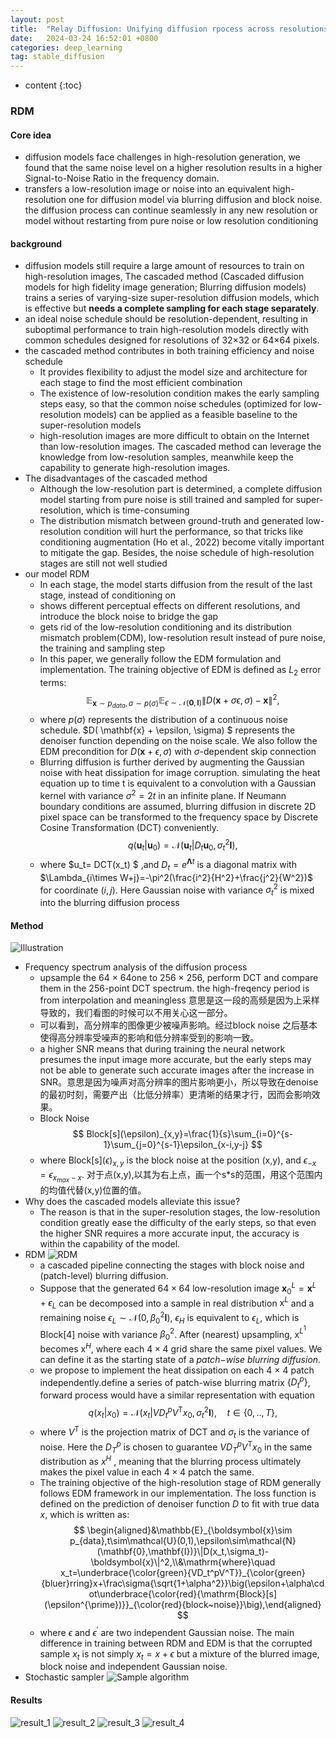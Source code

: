 ```yaml
---
layout: post
title:  "Relay Diffusion: Unifying diffusion rpocess across resolutions for image synthesis"
date:   2024-03-24 16:52:01 +0800
categories: deep_learning
tag: stable_diffusion
---
```



* content
{:toc}
### RDM
#### Core idea
- diffusion models face challenges in high-resolution generation, we found that the same noise level on a higher resolution results in a higher Signal-to-Noise Ratio in the frequency domain.
- transfers a low-resolution image or noise into an equivalent high-resolution one for diffusion model via blurring diffusion and block noise. the diffusion process can continue seamlessly in any new resolution or model without restarting from pure noise or low resolution conditioning

#### background
- diffusion models still require a large amount of resources to train on high-resolution images, The cascaded method (Cascaded diffusion models for high fidelity image generation; Blurring diffusion models) trains a series of varying-size super-resolution diffusion models, which is effective but **needs a complete sampling for each stage separately**.
- an ideal noise schedule should be resolution-dependent, resulting in suboptimal performance to train high-resolution models directly with common schedules designed for resolutions of 32×32 or 64×64 pixels.
- the cascaded method contributes in both training efficiency and noise schedule
  - It provides flexibility to adjust the model size and architecture for each stage to find the most efficient combination
  - The existence of low-resolution condition makes the early sampling steps easy, so that the common noise schedules (optimized for low-resolution models) can be applied as a feasible baseline to the super-resolution models
  - high-resolution images are more difficult to obtain on the Internet than low-resolution images. The cascaded method can leverage the knowledge from low-resolution samples, meanwhile keep the capability to generate high-resolution images.
- The disadvantages of the cascaded method
  - Although the low-resolution part is determined, a complete diffusion model starting from pure noise is still trained and sampled for super-resolution, which is time-consuming
  - The distribution mismatch between ground-truth and generated low-resolution condition will hurt the performance, so that tricks like conditioning augmentation (Ho et al., 2022) become vitally important to mitigate the gap. Besides, the noise schedule of high-resolution stages are still not well studied
- our model RDM
  - In each stage, the model starts diffusion from the result of the last stage, instead of conditioning on
  - shows different perceptual effects on different resolutions, and introduce the block noise to bridge the gap
  - gets rid of the low-resolution conditioning and its distribution mismatch problem(CDM), low-resolution result instead of pure noise, the training and sampling step
  - In this paper, we generally follow the EDM formulation and implementation. The training objective of EDM is defined as $L_{2}$ error terms:
    $$
    \mathbb{E}_{\mathbf{x}\sim p_{data},\sigma\sim p(\sigma)}\mathbb{E}_{\epsilon\sim\mathcal{N}(\mathbf{0},\mathbf{I})}\|D(\mathbf{x}+\sigma\epsilon,\sigma)-\mathbf{x}\|^2,
    $$
  - where $p(\sigma)$ represents the distribution of a continuous noise schedule. $D( \mathbf{x} + \epsilon, \sigma) $ represents the denoiser function depending on the noise scale. We also follow the EDM precondition for $D(\mathbf{x}+\epsilon,\sigma)$ with $\sigma$-dependent skip connection
  - Blurring diffusion is further derived by augmenting the Gaussian noise with heat dissipation for image corruption. simulating the heat equation up to time t is equivalent to a convolution with a Gaussian kernel with variance $σ^2 = 2t$ in an infinite plane. If Neumann boundary conditions are assumed, blurring diffusion in discrete 2D pixel space can be transformed to the frequency space by Discrete Cosine Transformation (DCT) conveniently.
    $$
    q(\boldsymbol{u}_t|\boldsymbol{u}_0)=\mathcal{N}(\boldsymbol{u}_t|D_t\boldsymbol{u}_0,\sigma_t^2\boldsymbol{I}),
    $$
  - where $u_t= DCT(x_t) $ ,and $D_t=e^{\boldsymbol{\Lambda}t}$ is a diagonal matrix with $\Lambda_{i\times W+j}=-\pi^2(\frac{i^2}{H^2}+\frac{j^2}{W^2})$ for coordinate $(i,j)$. Here Gaussian noise with variance $\sigma_t^2$ is mixed into the blurring diffusion process

#### Method
![Illustration](https://github.com/Colorfu1/Colorful.io/raw/master/_posts/resources/2024-03-31-154319.png)
- Frequency spectrum analysis of the diffusion process
  - upsample the 64 × 64one to 256 × 256, perform DCT and compare them in the 256-point DCT spectrum. the high-freqency period is from interpolation and meaningless 意思是这一段的高频是因为上采样导致的，我们看图的时候可以不用关心这一部分。
  - 可以看到，高分辨率的图像更少被噪声影响。经过block noise 之后基本使得高分辨率受噪声的影响和低分辨率受到的影响一致。
  - a higher SNR means that during training the neural network presumes the input image more accurate, but the early steps may not be able to generate such accurate images after the increase in SNR。意思是因为噪声对高分辨率的图片影响更小，所以导致在denoise的最初时刻，需要产出（比低分辨率）更清晰的结果才行，因而会影响效果。
  - Block Noise
  $$
  Block[s](\epsilon)_{x,y}=\frac{1}{s}\sum_{i=0}^{s-1}\sum_{j=0}^{s-1}\epsilon_{x-i,y-j}
  $$
  - where $\text{Block[s]}(\epsilon)_{x,y}$ is the block noise at the position (x,y), and $\epsilon_{-x}=\epsilon_{x_{max}-x}$. 对于点(x,y),以其为右上点，画一个s*s的范围，用这个范围内的均值代替(x,y)位置的值。
- Why does the cascaded models alleviate this issue?
  - The reason is that in the super-resolution stages, the low-resolution condition greatly ease the difficulty of the early steps, so that even the higher SNR requires a more accurate input, the accuracy is within the capability of the model.
- RDM
![RDM](https://github.com/Colorfu1/Colorful.io/raw/master/_posts/resources/2024-03-31-160333.png)
  - a cascaded pipeline connecting the stages with block noise and (patch-level) blurring diffusion.
  - Suppose that the generated $64\times64$ low-resolution image $\mathbf{x}_0^L=\mathbf{x}^L+\epsilon_L$ can be decomposed into a sample in real distribution $\mathrm{x}^L$ and a remaining noise $\epsilon_L\sim\mathcal{N}(0,\beta_0^2\mathbf{I})$, $\epsilon_H$ is equivalent to $\epsilon_L$, which is Block[4] noise with variance $\beta_0^2$. After (nearest) upsampling, x$^{L^1}$ becomes $\mathrm{x}^H$, where each $4\times4$ grid share the same pixel values. We can define it as the starting state of a $patch{-wise}\:blurring\:diffusion.$
  - we propose to implement the heat dissipation on each 4 × 4 patch independently.define a series of patch-wise blurring matrix $\{D_t^p\}$, forward process would have a similar representation with equation 
  $$
  q(x_t|x_0)=\mathcal{N}(x_t|VD_t^pV^\mathrm{T}x_0,{\sigma_t}^2\boldsymbol{I}),\quad t\in\{0,..,T\},
  $$
  - where $V^\mathrm{T}$ is the projection matrix of DCT and $\sigma_t$ is the variance of noise. Here the $D_T^p$ is chosen to guarantee $VD_T^pV^\mathrm{T}x_0$ in the same distribution as $x^H$ , meaning that the blurring process ultimately makes the pixel value in each $4\times4$ patch the same.
  - The training objective of the high-resolution stage of RDM generally follows EDM framework in our implementation. The loss function is defined on the prediction of denoiser function $D$ to fit with true data $x$, which is written as:
  $$
  \begin{aligned}&\mathbb{E}_{\boldsymbol{x}\sim p_{data},t\sim\mathcal{U}(0,1),\epsilon\sim\mathcal{N}(\mathbf{0},\mathbf{I})}\|D(x_t,\sigma_t)-\boldsymbol{x}\|^2,\\&\mathrm{where}\quad x_t=\underbrace{\color{green}{VD_t^pV^T}}_{\color{green}{bluer}rring}x+\frac\sigma{\sqrt{1+\alpha^2}}\big(\epsilon+\alpha\cdot\underbrace{\color{red}{\mathrm{Block}[s](\epsilon^{\prime})}}_{\color{red}{block~noise}}\big),\end{aligned}
  $$
  - where $\epsilon$ and $\epsilon^{\prime}$ are two independent Gaussian noise. The main difference in training between RDM and EDM is that the corrupted sample $x_t$ is not simply $x_t=x+\epsilon$ but a mixture of the blurred image, block noise and independent Gaussian noise.
- Stochastic sampler
![Sample algorithm](https://github.com/Colorfu1/Colorful.io/raw/master/_posts/resources/2024-03-31-163350.png)

#### Results
![result_1](https://github.com/Colorfu1/Colorful.io/raw/master/_posts/resources/2024-03-31-163722.png)
![result_2](https://github.com/Colorfu1/Colorful.io/raw/master/_posts/resources/2024-03-31-163729.png)
![result_3](https://github.com/Colorfu1/Colorful.io/raw/master/_posts/resources/2024-03-31-163747.png)
![result_4](https://github.com/Colorfu1/Colorful.io/raw/master/_posts/resources/2024-03-31-163823.png)
